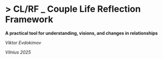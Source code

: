 # > CL/RF _ Couple Life Reflection Framework

**A practical tool for understanding, visions, and changes in relationships**

_Viktor Evdokimov_

_Vilnius 2025_
